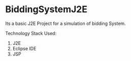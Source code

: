 # BiddingSystemJ2E
Its a basic J2E Project for a simulation of bidding System.

Technology Stack Used:
1. J2E
2. Eclipse IDE
3. JSP
